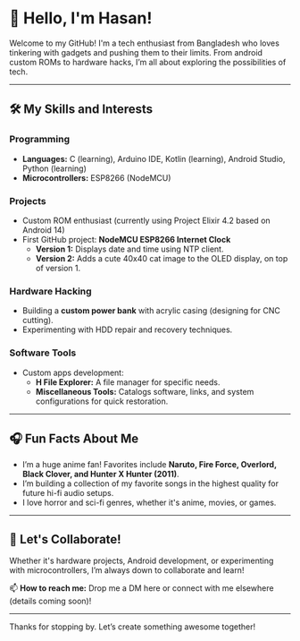 # 👋 Hello, I'm Hasan!

Welcome to my GitHub! I'm a tech enthusiast from Bangladesh who loves tinkering with gadgets and pushing them to their limits. From android custom ROMs to hardware hacks, I’m all about exploring the possibilities of tech.

---

## 🛠️ My Skills and Interests  
### Programming  
- **Languages:** C (learning), Arduino IDE, Kotlin (learning), Android Studio, Python (learning)  
- **Microcontrollers:** ESP8266 (NodeMCU)  

### Projects  
- Custom ROM enthusiast (currently using Project Elixir 4.2 based on Android 14)  
- First GitHub project: **NodeMCU ESP8266 Internet Clock**  
  - **Version 1:** Displays date and time using NTP client.  
  - **Version 2:** Adds a cute 40x40 cat image to the OLED display, on top of version 1.  

### Hardware Hacking  
- Building a **custom power bank** with acrylic casing (designing for CNC cutting).  
- Experimenting with HDD repair and recovery techniques.  

### Software Tools  
- Custom apps development:  
  - **H File Explorer:** A file manager for specific needs.  
  - **Miscellaneous Tools:** Catalogs software, links, and system configurations for quick restoration.  

---

## 🎧 Fun Facts About Me  
- I’m a huge anime fan! Favorites include **Naruto, Fire Force, Overlord, Black Clover, and Hunter X Hunter (2011)**.  
- I’m building a collection of my favorite songs in the highest quality for future hi-fi audio setups.  
- I love horror and sci-fi genres, whether it's anime, movies, or games.  

---

## 🚀 Let's Collaborate!  
Whether it's hardware projects, Android development, or experimenting with microcontrollers, I’m always down to collaborate and learn!  

📫 **How to reach me:** Drop me a DM here or connect with me elsewhere (details coming soon)!  

---

Thanks for stopping by. Let’s create something awesome together!  
